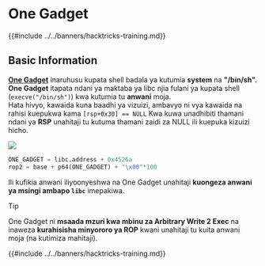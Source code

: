 # One Gadget

{{#include ../../banners/hacktricks-training.md}}

## Basic Information

[**One Gadget**](https://github.com/david942j/one_gadget) inaruhusu kupata shell badala ya kutumia **system** na **"/bin/sh". One Gadget** itapata ndani ya maktaba ya libc njia fulani ya kupata shell (`execve("/bin/sh")`) kwa kutumia tu **anwani** moja.\
Hata hivyo, kawaida kuna baadhi ya vizuizi, ambavyo ni vya kawaida na rahisi kuepukwa kama `[rsp+0x30] == NULL` Kwa kuwa unadhibiti thamani ndani ya **RSP** unahitaji tu kutuma thamani zaidi za NULL ili kuepuka kizuizi hicho.

![](<../../images/image (615).png>)
```python
ONE_GADGET = libc.address + 0x4526a
rop2 = base + p64(ONE_GADGET) + "\x00"*100
```
Ili kufikia anwani iliyoonyeshwa na One Gadget unahitaji **kuongeza anwani ya msingi ambapo `libc`** imepakiwa.

> [!TIP]
> One Gadget ni **msaada mzuri kwa mbinu za Arbitrary Write 2 Exec** na inaweza **kurahisisha minyororo ya ROP** kwani unahitaji tu kuita anwani moja (na kutimiza mahitaji).

{{#include ../../banners/hacktricks-training.md}}
